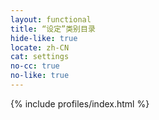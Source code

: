 ```yaml
---
layout: functional
title: “设定”类别目录
hide-like: true
locate: zh-CN
cat: settings
no-cc: true
no-like: true
---
```

{% include profiles/index.html %}
